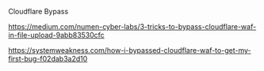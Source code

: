 Cloudflare Bypass

https://medium.com/numen-cyber-labs/3-tricks-to-bypass-cloudflare-waf-in-file-upload-9abb83530cfc

https://systemweakness.com/how-i-bypassed-cloudflare-waf-to-get-my-first-bug-f02dab3a2d10
